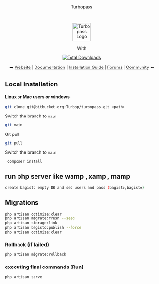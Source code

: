

 
<br>
<p align="center">Turbopass</p>


<br>
<p align="center">
 <a align="center" href="https://www.turbopass.com/">
    <img src="https://www.turbopass.com/themes/turbopass/img/logo.png" alt="Turbopass Logo" title="Turbopass"   height="60" />
</a>
</p>
<p align="center">With</p>


<p align="center">
    <a href="http://www.bagisto.com"><img src="https://bagisto.com/wp-content/themes/bagisto/images/logo.png" alt="Total Downloads"></a>
</p>


<p align="center">
    ➡️ <a href="https://bagisto.com/en/">Website</a> | <a href="https://devdocs.bagisto.com/">Documentation</a> | <a href="https://webkul.com/blog/laravel-ecommerce-website/">Installation Guide</a> | <a href="https://forums.bagisto.com/">Forums</a> | <a href="https://www.facebook.com/groups/bagisto/">Community</a> ⬅️
</p>
  

 
 
## Local Installation

  
 

#### Linux or Mac users or windows
 

```bash
git clone git@bitbucket.org:Turbop/turbopass.git <path>
```
 
Switch the branch to `main`

```bash
git main
```

Git pull 

```bash
git pull
```
 
Switch the branch to `main`

```bash
 composer install
```

## run php server like wamp , xamp , mamp
```bash
create bagisto empty DB and set users and pass (bagisto,bagisto)
```

## Migrations
```bash
php artisan optimize:clear 
php artisan migrate:fresh --seed 
php artisan storage:link 
php artisan bagisto:publish --force 
php artisan optimize:clear 
```
### Rollback (if failed)
```bash
php artisan migrate:rollback 
```
### executing final commands (Run)
```bash
php artisan serve
```

 
 
